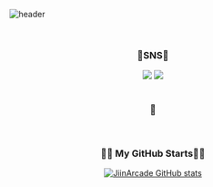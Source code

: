 ![header](https://capsule-render.vercel.app/api?type=waving&color=timeGradient&text=Welcome%20to%20Jiin's%20GitHub%20🤞&animation=twinkling&fontSize=35&fontAlignY=40&fontAlign=70&height=250)

<br>

<h3 align="center">🧀SNS🍕</h3>
<div align="center">
  <a href="https://www.instagram.com/effloresce_jn/" target="_blank"><img src="https://img.shields.io/badge/Instagram-ff69b4?style= social&logo=Instagram&logoColor=ff69b4"/></a>  
  <a href="https://www.naver.com/" target="_blank"><img src="https://img.shields.io/badge/Naver-03C75A?style= social&logo=jn_ll@naver.com&logoColor=03C75A"/></a>
</div>

<br>

<h3 align="center">🍟</h3>
<div align="center">

</div>

<br>

<h3 align="center">👩‍💻 My GitHub Starts👩‍💻</h3>
<div align="center">
  
[![JiinArcade GitHub stats](https://github-readme-stats.vercel.app/api?username=JiinArcade&show_icons=true&theme=radical)](https://github.com/JiinArcade/github-readme-stats)
</div>







